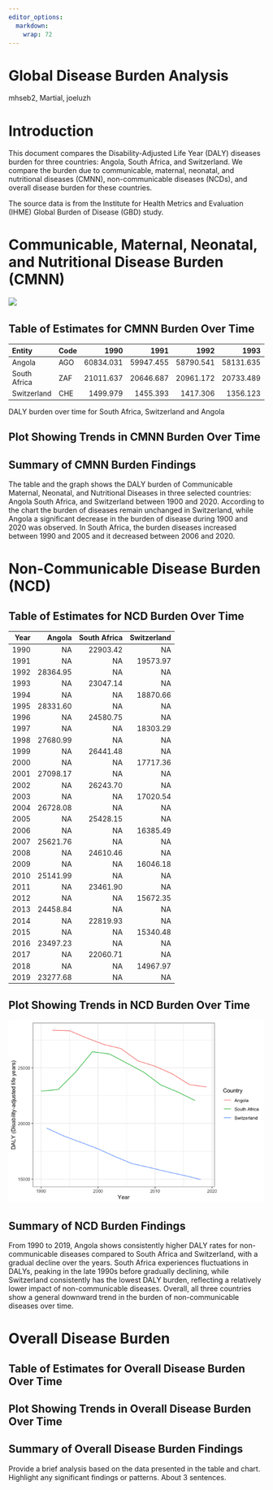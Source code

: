 ```yaml
---
editor_options: 
  markdown: 
    wrap: 72
---
```


# Global Disease Burden Analysis

mhseb2, Martial, joeluzh

# Introduction

This document compares the Disability-Adjusted Life Year (DALY) diseases
burden for three countries: Angola, South Africa, and Switzerland. We
compare the burden due to communicable, maternal, neonatal, and
nutritional diseases (CMNN), non-communicable diseases (NCDs), and
overall disease burden for these countries.

The source data is from the Institute for Health Metrics and Evaluation
(IHME) Global Burden of Disease (GBD) study.

# Communicable, Maternal, Neonatal, and Nutritional Disease Burden (CMNN)

![]("rmd/daly_plot.png")

## Table of Estimates for CMNN Burden Over Time

| Entity | Code | 1990 | 1991 | 1992 | 1993 | 1994 | 1995 | 1996 | 1997 | 1998 | 1999 | 2000 | 2001 | 2002 | 2003 | 2004 | 2005 | 2006 | 2007 | 2008 | 2009 | 2010 | 2011 | 2012 | 2013 | 2014 | 2015 | 2016 | 2017 | 2018 | 2019 |
|:--|:--|--:|--:|--:|--:|--:|--:|--:|--:|--:|--:|--:|--:|--:|--:|--:|--:|--:|--:|--:|--:|--:|--:|--:|--:|--:|--:|--:|--:|--:|--:|
| Angola | AGO | 60834.031 | 59947.455 | 58790.541 | 58131.635 | 57449.72 | 56765.547 | 56124.057 | 55033.191 | 53145.024 | 51554.027 | 50329.267 | 48792.860 | 46979.301 | 45261.276 | 43447.860 | 41554.966 | 39911.406 | 37318.364 | 35110.981 | 33209.457 | 31372.284 | 29892.177 | 28580.453 | 27260.902 | 25792.085 | 24752.865 | 24262.379 | 23424.5056 | 22531.0654 | 21500.3346 |
| South Africa | ZAF | 21011.637 | 20646.687 | 20961.172 | 20733.489 | 21688.30 | 22983.167 | 25080.303 | 28394.878 | 32079.649 | 35567.267 | 39770.058 | 43351.419 | 47021.063 | 50314.473 | 52677.092 | 53721.193 | 53340.403 | 51198.477 | 48249.601 | 44284.143 | 40551.601 | 36923.923 | 33496.079 | 30854.987 | 29399.008 | 28383.468 | 27854.706 | 26968.9402 | 24952.8804 | 23778.3720 |
| Switzerland | CHE | 1499.979 | 1455.393 | 1417.306 | 1356.123 | 1304.42 | 1558.675 | 1465.518 | 1372.031 | 1313.203 | 1286.823 | 1282.421 | 1255.962 | 1215.333 | 1183.923 | 1171.434 | 1143.556 | 1143.139 | 1110.104 | 1094.406 | 1103.403 | 1069.519 | 1052.946 | 1041.522 | 1041.797 | 1036.248 | 1039.102 | 1005.316 | 993.0077 | 981.4799 | 972.5998 |

DALY burden over time for South Africa, Switzerland and Angola

## Plot Showing Trends in CMNN Burden Over Time

## Summary of CMNN Burden Findings

The table and the graph shows the DALY burden of Communicable Maternal,
Neonatal, and Nutritional Diseases in three selected countries: Angola
South Africa, and Switzerland between 1900 and 2020. According to the
chart the burden of diseases remain unchanged in Switzerland, while
Angola a significant decrease in the burden of disease during 1900 and
2020 was observed. In South Africa, the burden diseases increased
between 1990 and 2005 and it decreased between 2006 and 2020.

# Non-Communicable Disease Burden (NCD)

## Table of Estimates for NCD Burden Over Time

| Year |   Angola | South Africa | Switzerland |
|-----:|---------:|-------------:|------------:|
| 1990 |       NA |     22903.42 |          NA |
| 1991 |       NA |           NA |    19573.97 |
| 1992 | 28364.95 |           NA |          NA |
| 1993 |       NA |     23047.14 |          NA |
| 1994 |       NA |           NA |    18870.66 |
| 1995 | 28331.60 |           NA |          NA |
| 1996 |       NA |     24580.75 |          NA |
| 1997 |       NA |           NA |    18303.29 |
| 1998 | 27680.99 |           NA |          NA |
| 1999 |       NA |     26441.48 |          NA |
| 2000 |       NA |           NA |    17717.36 |
| 2001 | 27098.17 |           NA |          NA |
| 2002 |       NA |     26243.70 |          NA |
| 2003 |       NA |           NA |    17020.54 |
| 2004 | 26728.08 |           NA |          NA |
| 2005 |       NA |     25428.15 |          NA |
| 2006 |       NA |           NA |    16385.49 |
| 2007 | 25621.76 |           NA |          NA |
| 2008 |       NA |     24610.46 |          NA |
| 2009 |       NA |           NA |    16046.18 |
| 2010 | 25141.99 |           NA |          NA |
| 2011 |       NA |     23461.90 |          NA |
| 2012 |       NA |           NA |    15672.35 |
| 2013 | 24458.84 |           NA |          NA |
| 2014 |       NA |     22819.93 |          NA |
| 2015 |       NA |           NA |    15340.48 |
| 2016 | 23497.23 |           NA |          NA |
| 2017 |       NA |     22060.71 |          NA |
| 2018 |       NA |           NA |    14967.97 |
| 2019 | 23277.68 |           NA |          NA |

## Plot Showing Trends in NCD Burden Over Time

![](daly_report_PARENT_files/figure-gfm/unnamed-chunk-17-1.png)<!-- -->

## Summary of NCD Burden Findings

From 1990 to 2019, Angola shows consistently higher DALY rates for
non-communicable diseases compared to South Africa and Switzerland, with
a gradual decline over the years. South Africa experiences fluctuations
in DALYs, peaking in the late 1990s before gradually declining, while
Switzerland consistently has the lowest DALY burden, reflecting a
relatively lower impact of non-communicable diseases. Overall, all three
countries show a general downward trend in the burden of
non-communicable diseases over time.

# Overall Disease Burden

## Table of Estimates for Overall Disease Burden Over Time

## Plot Showing Trends in Overall Disease Burden Over Time

## Summary of Overall Disease Burden Findings

Provide a brief analysis based on the data presented in the table and
chart. Highlight any significant findings or patterns. About 3
sentences.
